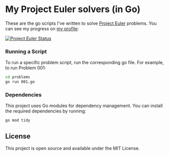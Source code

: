 # My Project Euler solvers (in Go)

These are the go scripts I've written to solve [Project Euler](https://projecteuler.net/) problems. You can see my progress on [my profile](https://projecteuler.net/progress=ddol):

[![Project Euler Status](https://projecteuler.net/profile/ddol.png)](https://projecteuler.net/progress=ddol)

### Running a Script

To run a specific problem script, run the corresponding go file. For example, to run Problem 001:

```bash
cd problems
go run 001.go
```

### Dependencies

This project uses Go modules for dependency management. You can install the required dependencies by running:

```bash
go mod tidy
```

## License

This project is open source and available under the MIT License.